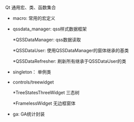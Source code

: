Qt 通用宏、类、函数集合

- macro: 常用的宏定义
  
- qssdata_manager: qss样式数据框架

  *QSSDataManager: qss数据读取

  *QSSDataUser: 使用QSSDataManager的窗体继承的基类
  
  *QSSDataRefresher: 刷新所有继承于QSSDataUser的类
  
  
- singleton： 单例类


- controls/treewidget

  *TreeStatesThreeWidget 三态树
  
  *FramelessWidget 无边框窗体 

- ga: GA统计封装
